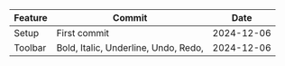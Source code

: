 | Feature | Commit                               | Date       |
| ------- | ------------------------------------ | ---------- |
| Setup   | First commit                         | 2024-12-06 |
| Toolbar | Bold, Italic, Underline, Undo, Redo, | 2024-12-06 |
